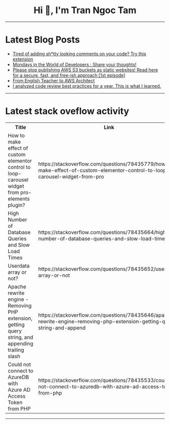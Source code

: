 <h1 align="center">Hi 👋, I'm Tran Ngoc Tam</h1>

---

# Latest Blog Posts 
<!-- BLOG-POST-LIST:START -->
- [Tired of adding sh*tty looking comments on your code? Try this extension](https://dev.to/amanbhoria/tired-of-adding-shtty-looking-comments-on-your-code-try-this-extension-3099)
- [Mondays in the World of Developers : Share your thoughts!](https://dev.to/respect17/mondays-in-the-world-of-developers-technologist-share-your-thoughts-4246)
- [Please stop publishing AWS S3 buckets as static websites! Read here for a secure, fast, and free-ish approach [1st episode]](https://dev.to/maguzzi/please-stop-publishing-aws-s3-buckets-as-static-websites-read-here-for-a-secure-fast-and-free-ish-approach-1st-episode-4968)
- [From English Teacher to AWS Architect](https://dev.to/aday/from-english-teacher-to-aws-architect-a2h)
- [I analyzed code review best practices for a year. This is what I learned.](https://dev.to/marcopatino/i-analyzed-code-review-best-practices-for-a-year-this-is-what-i-learned-ace)
<!-- BLOG-POST-LIST:END -->

---

# Latest stack oveflow activity
<table>
  <tr><th>Title</th><th>Link</th></tr>
  <!-- STACKOVERFLOW:START --><tr><td>How to make effect of custom elementor control to loop-carousel widget from pro-elements plugin?</td><td>https://stackoverflow.com/questions/78435779/how-to-make-effect-of-custom-elementor-control-to-loop-carousel-widget-from-pro</td></tr><tr><td>High Number of Database Queries and Slow Load Times</td><td>https://stackoverflow.com/questions/78435664/high-number-of-database-queries-and-slow-load-times</td></tr><tr><td>Userdata array or not?</td><td>https://stackoverflow.com/questions/78435652/userdata-array-or-not</td></tr><tr><td>Apache rewrite engine - Removing PHP extension, getting query string, and appending trailing slash</td><td>https://stackoverflow.com/questions/78435646/apache-rewrite-engine-removing-php-extension-getting-query-string-and-append</td></tr><tr><td>Could not connect to AzureDB with Azure AD Access Token from PHP</td><td>https://stackoverflow.com/questions/78435533/could-not-connect-to-azuredb-with-azure-ad-access-token-from-php</td></tr><!-- STACKOVERFLOW:END -->
</table>

---


